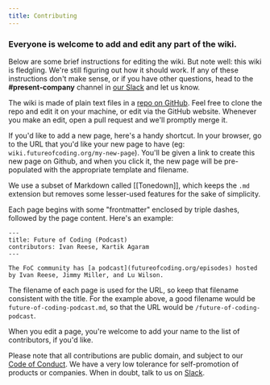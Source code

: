 ```yaml
---
title: Contributing
---
```


### Everyone is welcome to add and edit any part of the wiki.

Below are some brief instructions for editing the wiki. But note well: this wiki is fledgling. We're still figuring out how it should work. If any of these instructions don't make sense, or if you have other questions, head to the **#present-company** channel in [our Slack](https://futureofcoding.org/community) and let us know.

The wiki is made of plain text files in a [repo on GitHub](http://github.com/futureofcoding/wiki). Feel free to clone the repo and edit it on your machine, or edit via the GitHub website. Whenever you make an edit, open a pull request and we'll promptly merge it.

If you'd like to add a new page, here's a handy shortcut. In your browser, go to the URL that you'd like your new page to have (eg: `wiki.futureofcoding.org/my-new-page`). You'll be given a link to create this new page on Github, and when you click it, the new page will be pre-populated with the appropriate template and filename.

We use a subset of Markdown called [[Tonedown]], which keeps the `.md` extension but removes some lesser-used features for the sake of simplicity.

Each page begins with some "frontmatter" enclosed by triple dashes, followed by the page content. Here's an example:

```
---
title: Future of Coding (Podcast)
contributors: Ivan Reese, Kartik Agaram
---

The FoC community has [a podcast](futureofcoding.org/episodes) hosted by Ivan Reese, Jimmy Miller, and Lu Wilson.
```

The filename of each page is used for the URL, so keep that filename consistent with the title. For the example above, a good filename would be `future-of-coding-podcast.md`, so that the URL would be `/future-of-coding-podcast`.

When you edit a page, you're welcome to add your name to the list of contributors, if you'd like.

Please note that all contributions are public domain, and subject to our [Code of Conduct](https://github.com/futureofcoding/code-of-conduct). We have a very low tolerance for self-promotion of products or companies. When in doubt, talk to us on [Slack](https://futureofcoding.org/community).
